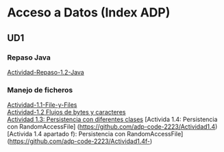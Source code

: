 # Acceso a Datos (Index ADP)
## UD1
### Repaso Java
[Actividad-Repaso-1.2-Java](https://github.com/adp-code-2223/Actividad-Repaso-1.2-Java.git)

### Manejo de ficheros
[Actividad-1.1-File-y-Files](https://github.com/adp-code-2223/Actividad-1.1-File-y-Files)   
[Actividad-1.2 Flujos de bytes y caracteres](https://github.com/adp-code-2223/Actividad1.2) <br/>
[Actividad 1.3: Persistencia con diferentes clases](https://github.com/adp-code-2223/Actividad1.3) 
[Activida 1.4: Persistencia con RandomAccessFile] (https://github.com/adp-code-2223/Actividad1.4) <br/>
[Activida 1.4 apartado f): Persistencia con RandomAccessFile] (https://github.com/adp-code-2223/Actividad1.4f-)

